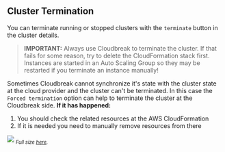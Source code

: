 ## Cluster Termination

You can terminate running or stopped clusters with the `terminate` button in the cluster details.

>**IMPORTANT:** Always use Cloudbreak to terminate the cluster. If that fails for some reason, try to delete the 
CloudFormation stack first. Instances are started in an Auto Scaling Group so they may be restarted if you terminate an instance manually!

Sometimes Cloudbreak cannot synchronize it's state with the cluster state at the cloud provider and the cluster can't
 be terminated. In this case the `Forced termination` option can help to terminate the cluster at the Cloudbreak 
 side. **If it has happened:**

1. You should check the related resources at the AWS CloudFormation
2. If it is needed you need to manually remove resources from there

![](/images/ui-forceterminate_v2.png)
<sub>*Full size [here](/images/ui-forceterminate_v2.png).*</sub>
